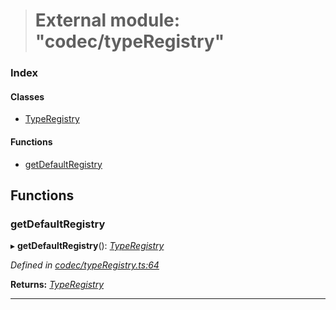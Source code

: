 > # External module: "codec/typeRegistry"

### Index

#### Classes

* [TypeRegistry](../classes/_codec_typeregistry_.typeregistry.md)

#### Functions

* [getDefaultRegistry](_codec_typeregistry_.md#getdefaultregistry)

## Functions

###  getDefaultRegistry

▸ **getDefaultRegistry**(): *[TypeRegistry](../classes/_codec_typeregistry_.typeregistry.md)*

*Defined in [codec/typeRegistry.ts:64](https://github.com/polkadot-js/api/blob/ed19ba9/packages/types/src/codec/typeRegistry.ts#L64)*

**Returns:** *[TypeRegistry](../classes/_codec_typeregistry_.typeregistry.md)*

___